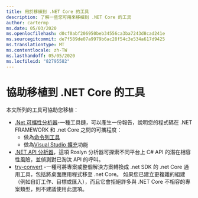 ```yaml
---
title: 用於移植到 .NET Core 的工具
description: 了解一些您可用來移植到 .NET Core 的工具
author: cartermp
ms.date: 05/03/2020
ms.openlocfilehash: d0cf0abf206950beb34556ca3ba7243d8cad241e
ms.sourcegitcommit: de7f589de07a9979b6ac28f54c3e534a617d9425
ms.translationtype: MT
ms.contentlocale: zh-TW
ms.lasthandoff: 05/05/2020
ms.locfileid: "82795582"
---
```

# <a name="tools-to-help-with-porting-to-net-core"></a>協助移植到 .NET Core 的工具

本文所列的工具可協助您移植：

- [.Net 可攜性分析器](../../standard/analyzers/portability-analyzer.md)-一種工具鏈，可以產生一份報告，說明您的程式碼在 .NET FRAMEWORK 和 .net Core 之間的可攜程度：
  - 做為[命令列工具](https://github.com/Microsoft/dotnet-apiport/releases)
  - 做為[Visual Studio 擴充](https://marketplace.visualstudio.com/items?itemName=ConnieYau.NETPortabilityAnalyzer)功能
- [.NET API 分析器](../../standard/analyzers/api-analyzer.md)，這項 Roslyn 分析器可探索不同平台上 C# API 的潛在相容性風險，並偵測對已淘汰 API 的呼叫。
- [try-convert](https://www.nuget.org/packages/try-convert/) -一種可將專案或整個解決方案轉換成 .net SDK 的 .net Core 通用工具，包括將桌面應用程式移至 .net Core。 如果您已建立更複雜的組建（例如自訂工作、目標或匯入），而且它會拒絕許多與 .NET Core 不相容的專案類型，則不建議使用此選項。
